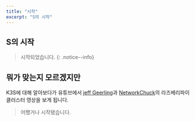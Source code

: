 ```yaml
---
title: "시작"
excerpt: "S의 시작"
---
```


## S의 시작

> 시작되었습니다.
{: .notice--info}


## 뭐가 맞는지 모르겠지만

K3S에 대해 알아보다가 유튜브에서 [jeff Geerling](https://www.youtube.com/watch?v=kgVz4-SEhbE&t=3s)과 [NetworkChuck](https://www.youtube.com/watch?v=X9fSMGkjtug&t=950s)의 라즈베리파이 클러스터 영상을 보게 됩니다.


> 어쨌거나 시작됐습니다.

